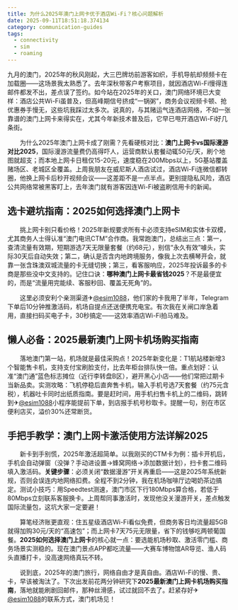 ```yaml
---
title: 为什么2025年澳门上网卡优于酒店Wi-Fi？核心问题解析
date: 2025-09-11T18:51:18.374134
category: communication-guides
tags:
  - connectivity
  - sim
  - roaming
---
```


九月的澳门，2025年的秋风刚起，大三巴牌坊前游客如织，手机导航却频频卡在加载圈——这场景我太熟悉了。去年深秋带客户考察项目，就因酒店Wi-Fi慢得连邮件都发不出，差点误了签约。如今站在2025年的关口，澳门网络环境已大变样：酒店公共Wi-Fi虽普及，但高峰期信号挤成“一锅粥”，商务会议视频卡顿、抢优惠券手慢无，这些坑我踩过太多次。说真的，与其赌运气连酒店网络，不如一张靠谱的澳门上网卡来得实在，尤其今年新技术普及后，它早已甩开酒店Wi-Fi好几条街。

　　为什么2025年澳门上网卡成了刚需？先看硬核对比：**澳门上网卡vs国际漫游对比2025**，国际漫游流量费仍高得吓人，运营商默认套餐动辄50元/天，刷个地图就超支；而本地上网卡日租仅15-20元，速度稳在200Mbps以上，5G基站覆盖赌场区、老城区全覆盖。上周我朋友在威尼斯人酒店试过，酒店Wi-Fi连微信都转圈，他换上网卡后秒开视频会议——这差距不是一点半点。更别提隐私风险，酒店公共网络常被黑客盯上，去年澳门就有游客因连Wi-Fi被盗刷信用卡的新闻。

## 选卡避坑指南：2025如何选择澳门上网卡

　　挑上网卡别只看价格！2025年新规要求所有卡必须支持eSIM和实体卡双模，尤其商务人士得认准“澳门电讯CTM”合作商。我常跑澳门，总结出三点：第一，查清流量有效期，短期游选7天无限量套餐（约68元），别信“永久有效”噱头，实际30天后自动失效；第二，确认是否含内地跨境服务，像我上次去横琴开会，就靠一张含珠澳双城流量的卡无缝切换；第三，看客服响应，2025年投诉最多的卡商是那些没中文支持的。记住口诀：**哪种澳门上网卡最省钱2025**？不是最便宜的，而是“流量用完能续、客服秒回、覆盖无死角”的。

　　这里必须安利个亲测渠道✈[@esim1088](https://t.me/s/esim1088)，他们家的卡我用了半年，Telegram下单后10分钟推激活码，机场自提点还送便携充电宝。有次我在关闸口岸急着用，直接扫码买电子卡，30秒搞定——这效率酒店Wi-Fi拍马难及。

## 懒人必备：2025最新澳门上网卡机场购买指南

　　落地澳门第一站，机场就是最佳采购点！2025年新变化是：T1航站楼新增3个智能售卡机，支持支付宝刷脸支付，比去年柜台排队快一倍。重点划好：认准“澳门通”蓝色标志摊位（近行李转盘B区），避开黑心小店——他们常把过期卡当新品卖。实测攻略：飞机停稳后直奔售卡机，输入手机号选7天套餐（约75元含税），机器吐卡同时出纸质指南。要是赶时间，用手机扫售卡机上的二维码，跳转到✈[@esim1088](https://t.me/s/esim1088)小程序能提前下单，到店报手机号秒取卡。提醒一句，别在市区便利店买，溢价30%还常断货。

## 手把手教学：澳门上网卡激活使用方法详解2025

　　新卡到手别慌，2025年激活超简单。以我刚买的CTM卡为例：插卡开机后，手机会自动弹窗（没弹？手动进设置→蜂窝网络→添加数据计划），扫卡套二维码填入激活码。**关键步骤**：必须关闭“数据漫游”开关再重启——这是2025年系统新规，否则会误连内地网络扣费。全程不到2分钟，我在机场咖啡厅边喝奶茶边搞定。测试小技巧：用Speedtest测速，澳门市区下行180Mbps算合格，若低于80Mbps立刻联系客服换卡。上周帮同事激活时，发现他没关漫游开关，差点触发国际流量包，这坑大家一定要避！

　　算笔经济账更直观：住五星级酒店Wi-Fi看似免费，但商务客日均流量超5GB就得加购30元/天的“高速包”；而上网卡7天75元无限量，省下的钱够吃两顿葡国餐。**2025如何选择澳门上网卡**的核心就一点：要选能机场秒取、激活零门槛、商务场景实测稳的。现在澳门景点APP都吃流量——大赛车博物馆AR导览、渔人码头直播打卡，没高速网络真玩不转。

　　说到底，2025年的澳门旅行，网络自由才是真自由。酒店Wi-Fi的慢、贵、卡，早该被淘汰了。下次出发前花两分钟研究下**2025最新澳门上网卡机场购买指南**，落地就能刷剧回邮件，那种丝滑感，试过就回不去了。赶紧存好✈[@esim1088](https://t.me/s/esim1088)的联系方式，澳门机场见！